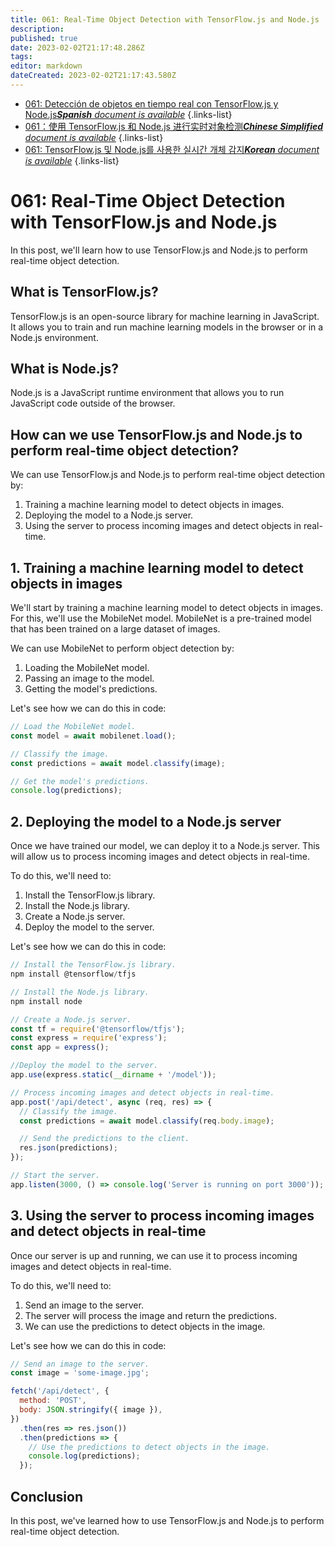 ```yaml
---
title: 061: Real-Time Object Detection with TensorFlow.js and Node.js
description: 
published: true
date: 2023-02-02T21:17:48.286Z
tags: 
editor: markdown
dateCreated: 2023-02-02T21:17:43.580Z
---
```


- [061: Detección de objetos en tiempo real con TensorFlow.js y Node.js***Spanish** document is available*](/es/Knowledge-base/TensorFlow-js/Learning/061-real-time-object-detection-with-tensorflow-js-and-node-js)
{.links-list}
- [061：使用 TensorFlow.js 和 Node.js 进行实时对象检测***Chinese Simplified** document is available*](/zh/Knowledge-base/TensorFlow-js/Learning/061-real-time-object-detection-with-tensorflow-js-and-node-js)
{.links-list}
- [061: TensorFlow.js 및 Node.js를 사용한 실시간 개체 감지***Korean** document is available*](/ko/Knowledge-base/TensorFlow-js/Learning/061-real-time-object-detection-with-tensorflow-js-and-node-js)
{.links-list}


# 061: Real-Time Object Detection with TensorFlow.js and Node.js

In this post, we'll learn how to use TensorFlow.js and Node.js to perform real-time object detection.

## What is TensorFlow.js?

TensorFlow.js is an open-source library for machine learning in JavaScript. It allows you to train and run machine learning models in the browser or in a Node.js environment.

## What is Node.js?

Node.js is a JavaScript runtime environment that allows you to run JavaScript code outside of the browser.

## How can we use TensorFlow.js and Node.js to perform real-time object detection?

We can use TensorFlow.js and Node.js to perform real-time object detection by:

1. Training a machine learning model to detect objects in images.
2. Deploying the model to a Node.js server.
3. Using the server to process incoming images and detect objects in real-time.

## 1. Training a machine learning model to detect objects in images

We'll start by training a machine learning model to detect objects in images. For this, we'll use the MobileNet model. MobileNet is a pre-trained model that has been trained on a large dataset of images.

We can use MobileNet to perform object detection by:

1. Loading the MobileNet model.
2. Passing an image to the model.
3. Getting the model's predictions.

Let's see how we can do this in code:

```javascript
// Load the MobileNet model.
const model = await mobilenet.load();

// Classify the image.
const predictions = await model.classify(image);

// Get the model's predictions.
console.log(predictions);
```

## 2. Deploying the model to a Node.js server

Once we have trained our model, we can deploy it to a Node.js server. This will allow us to process incoming images and detect objects in real-time.

To do this, we'll need to:

1. Install the TensorFlow.js library.
2. Install the Node.js library.
3. Create a Node.js server.
4. Deploy the model to the server.

Let's see how we can do this in code:

```javascript
// Install the TensorFlow.js library.
npm install @tensorflow/tfjs

// Install the Node.js library.
npm install node

// Create a Node.js server.
const tf = require('@tensorflow/tfjs');
const express = require('express');
const app = express();

//Deploy the model to the server.
app.use(express.static(__dirname + '/model'));

// Process incoming images and detect objects in real-time.
app.post('/api/detect', async (req, res) => {
  // Classify the image.
  const predictions = await model.classify(req.body.image);

  // Send the predictions to the client.
  res.json(predictions);
});

// Start the server.
app.listen(3000, () => console.log('Server is running on port 3000'));
```

## 3. Using the server to process incoming images and detect objects in real-time

Once our server is up and running, we can use it to process incoming images and detect objects in real-time.

To do this, we'll need to:

1. Send an image to the server.
2. The server will process the image and return the predictions.
3. We can use the predictions to detect objects in the image.

Let's see how we can do this in code:

```javascript
// Send an image to the server.
const image = 'some-image.jpg';

fetch('/api/detect', {
  method: 'POST',
  body: JSON.stringify({ image }),
})
  .then(res => res.json())
  .then(predictions => {
    // Use the predictions to detect objects in the image.
    console.log(predictions);
  });
```

## Conclusion

In this post, we've learned how to use TensorFlow.js and Node.js to perform real-time object detection.